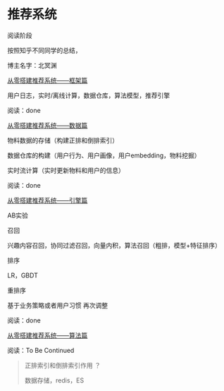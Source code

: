 # 推荐系统

阅读阶段

按照知乎不同同学的总结，

博主名字：北冥渊 

[从零搭建推荐系统——框架篇](https://zhuanlan.zhihu.com/p/143816066)

用户日志，实时/离线计算，数据仓库，算法模型，推荐引擎

阅读：done

[从零搭建推荐系统——数据篇](https://zhuanlan.zhihu.com/p/144872525)

物料数据的存储（构建正排和倒排索引）

数据仓库的构建（用户行为、用户画像，用户embedding，物料挖掘）

实时流计算（实时更新物料和用户的信息）

阅读：done

[从零搭建推荐系统——引擎篇](https://zhuanlan.zhihu.com/p/146373670)

AB实验

召回

兴趣内容召回，协同过滤召回，向量内积，算法召回（粗排，模型+特征排序）

排序

LR，GBDT

重排序

基于业务策略或者用户习惯 再次调整 

阅读：done

[从零搭建推荐系统——算法篇](https://zhuanlan.zhihu.com/p/153451292)

阅读：To Be Continued 

> 正排索引和倒排索引作用 ？
>
> 数据存储，redis，ES